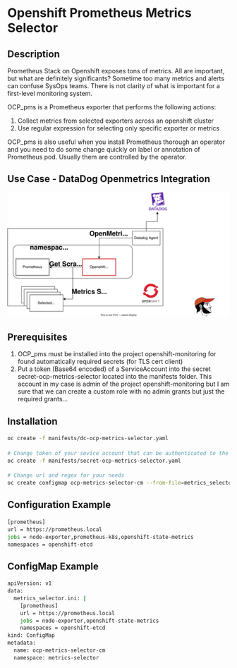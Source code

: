 # Openshift Prometheus Metrics Selector
## Description

Prometheus Stack on Openshift exposes tons of metrics. All are important, but what are definitely significants?
Sometime too many metrics and alerts can confuse SysOps teams. There is not clarity of what is important for a first-level monitoring system.

OCP_pms is a Prometheus exporter that performs the following actions:

1. Collect metrics from selected exporters across an openshift cluster
2. Use regular expression for selecting only specific exporter or metrics

OCP_pms is also useful when you install Prometheus thorough an operator and you need to do some change quickly on label or annotation of Prometheus pod. 
Usually them are controlled by the operator.

## Use Case - DataDog Openmetrics Integration

![dd_usecase](images/datadog.svg)
## Prerequisites

1. OCP_pms must be installed into the project openshift-monitoring for found automatically required secrets (for TLS cert client)
2. Put a token (Base64 encoded) of a ServiceAccount into the secret secret-ocp-metrics-selector located into the manifests folder. This account in my case is admin of the project openshift-monitoring but I am sure that we can create a custom role with no admin grants but just the required grants...

## Installation

```bash
oc create -f manifests/dc-ocp-metrics-selector.yaml

# Change token of your sevice account that can be authenticated to the internale Openshift Prometheus
oc create -f manifests/secret-ocp-metrics-selector.yaml

# Change url and regex for your needs
oc create configmap ocp-metrics-selector-cm --from-file=metrics_selector.ini -n metrics-selector
```
## Configuration Example
```bash
[prometheus]
url = https://prometheus.local
jobs = node-exporter,prometheus-k8s,openshift-state-metrics
namespaces = openshift-etcd
```
## ConfigMap Example
```bash
apiVersion: v1
data:
  metrics_selector.ini: |
    [prometheus]
    url = https://prometheus.local
    jobs = node-exporter,openshift-state-metrics
    namespaces = openshift-etcd
kind: ConfigMap
metadata:
  name: ocp-metrics-selector-cm
  namespace: metrics-selector
```